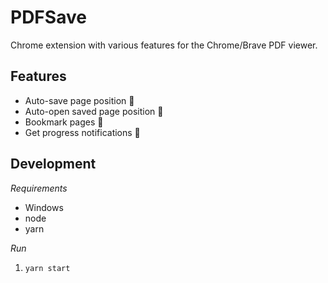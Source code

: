 # PDFSave

Chrome extension with various features for the Chrome/Brave PDF viewer.

## Features
* Auto-save page position 💾
* Auto-open saved page position 📖
* Bookmark pages 🔖
* Get progress notifications 📱

## Development
*Requirements*
* Windows
* node
* yarn

*Run*

1. `yarn start`